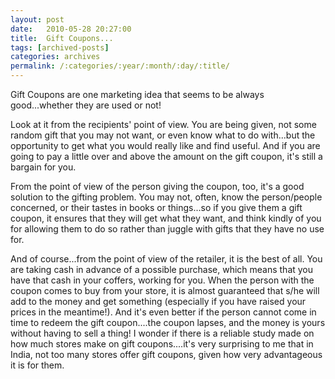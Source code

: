 ```yaml
---
layout: post
date:	2010-05-28 20:27:00
title:  Gift Coupons...
tags: [archived-posts]
categories: archives
permalink: /:categories/:year/:month/:day/:title/
---
```

Gift Coupons are one marketing idea that seems to be always good...whether they are used or not!

Look at it from the recipients' point of view. You are being given, not some random gift that you may not want, or even know what to do with...but the opportunity to get what you would really like and find useful. And if you are going to pay a little over and above the amount on the gift coupon, it's still a bargain for you.

From the point of view of the person giving the coupon, too, it's a good solution to the gifting problem. You may not, often, know the person/people concerned, or their tastes in books or things...so if you give them a gift coupon, it ensures that they will get what they want, and think kindly of you for allowing them to do so rather than juggle with gifts that they have no use for. 

And of course...from the point of view of the retailer, it is the best of all. You are taking cash in advance of a possible purchase, which means that you have that cash in your coffers, working for you. When the person with the coupon comes to buy from your store, it is almost guaranteed that s/he will add to the money and get something (especially if you have raised your prices in the meantime!). And it's even better if the person cannot come in time to redeem the gift coupon....the coupon lapses, and the money is yours without having to sell a thing! I wonder if there is a reliable study made on how much stores make on gift coupons....it's very surprising to me that in India, not too many stores offer gift coupons, given how very advantageous it is for them.

